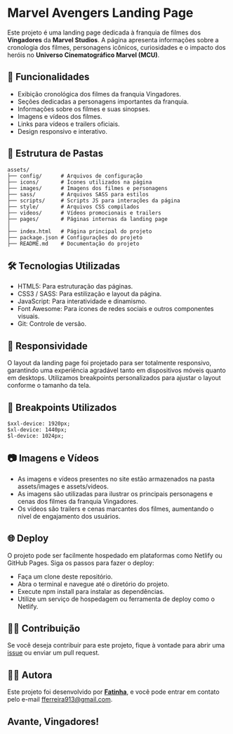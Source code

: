 # Marvel Avengers Landing Page

Este projeto é uma landing page dedicada à franquia de filmes dos **Vingadores** da **Marvel Studios**. A página apresenta informações sobre a cronologia dos filmes, personagens icônicos, curiosidades e o impacto dos heróis no **Universo Cinematográfico Marvel (MCU)**.

## 🚀 Funcionalidades

- Exibição cronológica dos filmes da franquia Vingadores.
- Seções dedicadas a personagens importantes da franquia.
- Informações sobre os filmes e suas sinopses.
- Imagens e vídeos dos filmes.
- Links para vídeos e trailers oficiais.
- Design responsivo e interativo.

## 📁 Estrutura de Pastas

```plaintext
assets/
├── config/      # Arquivos de configuração
├── icons/       # Ícones utilizados na página
├── images/      # Imagens dos filmes e personagens
├── sass/        # Arquivos SASS para estilos
├── scripts/     # Scripts JS para interações da página
├── style/       # Arquivos CSS compilados
├── videos/      # Vídeos promocionais e trailers
├── pages/       # Páginas internas da landing page
│
├── index.html   # Página principal do projeto
├── package.json # Configurações do projeto
├── README.md    # Documentação do projeto

```

## 🛠️ Tecnologias Utilizadas
- HTML5: Para estruturação das páginas.
- CSS3 / SASS: Para estilização e layout da página.
- JavaScript: Para interatividade e dinamismo.
- Font Awesome: Para ícones de redes sociais e outros componentes visuais.
- Git: Controle de versão.

## 📱 Responsividade
O layout da landing page foi projetado para ser totalmente responsivo, garantindo uma experiência agradável tanto em dispositivos móveis quanto em desktops. Utilizamos breakpoints personalizados para ajustar o layout conforme o tamanho da tela.

## 🎨 Breakpoints Utilizados
```
$xxl-device: 1920px;
$xl-device: 1440px;
$l-device: 1024px;

```

## 📷 Imagens e Vídeos
- As imagens e vídeos presentes no site estão armazenados na pasta assets/images e assets/videos.
- As imagens são utilizadas para ilustrar os principais personagens e cenas dos filmes da franquia Vingadores.
- Os vídeos são trailers e cenas marcantes dos filmes, aumentando o nível de engajamento dos usuários.

## 🌐 Deploy
O projeto pode ser facilmente hospedado em plataformas como Netlify ou GitHub Pages. Siga os passos para fazer o deploy:

- Faça um clone deste repositório.
- Abra o terminal e navegue até o diretório do projeto.
- Execute npm install para instalar as dependências.
- Utilize um serviço de hospedagem ou ferramenta de deploy como o Netlify.

## 🦸‍♂️ Contribuição

Se você deseja contribuir para este projeto, fique à vontade para abrir uma [issue](https://github.com/seu-usuario/nome-do-repositorio/issues) ou enviar um pull request.

## 👩‍💻 Autora

Este projeto foi desenvolvido por **[Fatinha](mailto:fferreira913@gmail.com)**, e você pode entrar em contato pelo e-mail [fferreira913@gmail.com](mailto:fferreira913@gmail.com).

## Avante, Vingadores!

